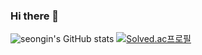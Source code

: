 ### Hi there 👋
![seongin's GitHub stats](https://github-readme-stats.vercel.app/api?username=seonginnnnn&show_icons=true&theme=radical)
[![Solved.ac프로필](http://mazassumnida.wtf/api/v2/generate_badge?boj=tjd6411)](https://solved.ac/tjd6411)
<!--
**seonginnnnn/seonginnnnn** is a ✨ _special_ ✨ repository because its `README.md` (this file) appears on your GitHub profile.

Here are some ideas to get you started:

- 🔭 I’m currently working on ...
- 🌱 I’m currently learning ...
- 👯 I’m looking to collaborate on ...
- 🤔 I’m looking for help with ...
- 💬 Ask me about ...
- 📫 How to reach me: ...
- 😄 Pronouns: ...
- ⚡ Fun fact: ...
-->
